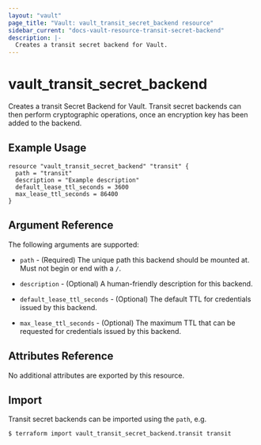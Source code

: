 ```yaml
---
layout: "vault"
page_title: "Vault: vault_transit_secret_backend resource"
sidebar_current: "docs-vault-resource-transit-secret-backend"
description: |-
  Creates a transit secret backend for Vault.
---
```


# vault\_transit\_secret\_backend

Creates a transit Secret Backend for Vault. Transit secret backends can then perform cryptographic operations, once an encryption key has been added to
the backend.

## Example Usage

```hcl
resource "vault_transit_secret_backend" "transit" {
  path = "transit"
  description = "Example description"
  default_lease_ttl_seconds = 3600
  max_lease_ttl_seconds = 86400
}
```

## Argument Reference

The following arguments are supported:

* `path` - (Required) The unique path this backend should be mounted at. Must not begin or end with a `/`.

* `description` - (Optional) A human-friendly description for this backend.

* `default_lease_ttl_seconds` - (Optional) The default TTL for credentials issued by this backend.

* `max_lease_ttl_seconds` - (Optional) The maximum TTL that can be requested for credentials issued by this backend.

## Attributes Reference

No additional attributes are exported by this resource.

## Import

Transit secret backends can be imported using the `path`, e.g.

```
$ terraform import vault_transit_secret_backend.transit transit
```
